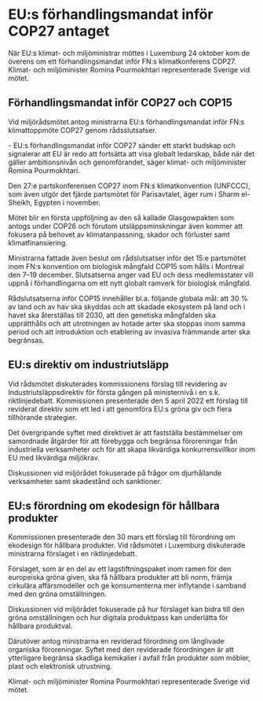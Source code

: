 # EU:s förhandlingsmandat inför COP27 antaget

När EU:s klimat\- och miljöministrar möttes i Luxemburg 24 oktober kom de överens om ett förhandlingsmandat inför FN:s klimatkonferens COP27\. Klimat\- och miljöminister Romina Pourmokhtari representerade Sverige vid mötet.


## Förhandlingsmandat inför COP27 och COP15

Vid miljörådsmötet antog ministrarna EU:s förhandlingsmandat inför FN:s klimattoppmöte COP27 genom rådsslutsatser.

\- EU:s förhandlingsmandat inför COP27 sänder ett starkt budskap och signalerar att EU är redo att fortsätta att visa globalt ledarskap, både när det gäller ambitionsnivån och genomförandet, säger klimat\- och miljöminister Romina Pourmokhtari.

Den 27:e partskonferensen COP27 inom FN:s klimatkonvention (UNFCCC), som även utgör det fjärde partsmötet för Parisavtalet, äger rum i Sharm el\-Sheikh, Egypten i november.

Mötet blir en första uppföljning av den så kallade Glasgowpakten som antogs under COP26 och förutom utsläppsminskningar även kommer att fokusera på behovet av klimatanpassning, skador och förluster samt klimatfinansiering.

Ministrarna fattade även beslut om rådslutsatser inför det 15:e partsmötet inom FN:s konvention om biologisk mångfald COP15 som hålls i Montreal den 7–19 december. Slutsatserna anger vad EU och dess medlemsstater vill uppnå i förhandlingarna om ett nytt globalt ramverk för biologisk mångfald.

Rådslutsatserna inför COP15 innehåller bl.a. följande globala mål: att 30 % av land och av hav ska skyddas och att skadade ekosystem på land och i havet ska återställas till 2030, att den genetiska mångfalden ska upprätthålls och att utrotningen av hotade arter ska stoppas inom samma period och att introduktion och etablering av invasiva främmande arter ska begränsas.

## EU:s direktiv om industriutsläpp

Vid rådsmötet diskuterades kommissionens förslag till revidering av Industriutsläppsdirektiv för första gången på ministernivå i en s.k. riktlinjedebatt. Kommissionen presenterade den 5 april 2022 ett förslag till reviderat direktiv som ett led i att genomföra EU:s gröna giv och flera tillhörande strategier.

Det övergripande syftet med direktivet är att fastställa bestämmelser om samordnade åtgärder för att förebygga och begränsa föroreningar från industriella verksamheter och för att skapa likvärdiga konkurrensvillkor inom EU med likvärdiga miljökrav.

Diskussionen vid miljörådet fokuserade på frågor om djurhållande verksamheter samt skadestånd och sanktioner.

## EU:s förordning om ekodesign för hållbara produkter

Kommissionen presenterade den 30 mars ett förslag till förordning om ekodesign för hållbara produkter. Vid rådsmötet i Luxemburg diskuterade ministrarna förslaget i en riktlinjedebatt.

Förslaget, som är en del av ett lagstiftningspaket inom ramen för den europeiska gröna given, ska få hållbara produkter att bli norm, främja cirkulära affärsmodeller och ge konsumenterna mer inflytande i samband med den gröna omställningen.

Diskussionen vid miljörådet fokuserade på hur förslaget kan bidra till den gröna omställningen och hur digitala produktpass kan underlätta för hållbara produktval.

Därutöver antog ministrarna en reviderad förordning om långlivade organiska föroreningar. Syftet med den reviderade förordningen är att ytterligare begränsa skadliga kemikalier i avfall från produkter som möbler, plast och elektronisk utrustning.

Klimat\- och miljöminister Romina Pourmokhtari representerade Sverige vid mötet.
